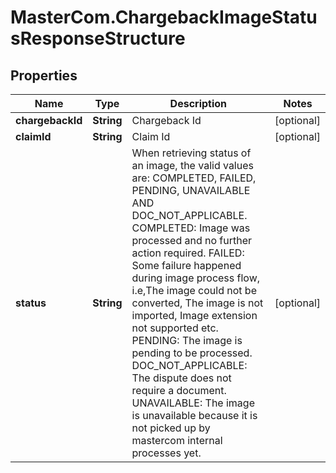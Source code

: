 # MasterCom.ChargebackImageStatusResponseStructure

## Properties

Name | Type | Description | Notes
------------ | ------------- | ------------- | -------------
**chargebackId** | **String** | Chargeback Id | [optional] 
**claimId** | **String** | Claim Id | [optional] 
**status** | **String** | When retrieving status of an image, the valid values are: COMPLETED, FAILED, PENDING, UNAVAILABLE AND DOC_NOT_APPLICABLE. COMPLETED: Image was processed and no further action required. FAILED: Some failure happened during image process flow, i.e,The image could not be converted, The image is not imported, Image extension not supported etc. PENDING: The image is pending to be processed. DOC_NOT_APPLICABLE: The dispute does not require a document. UNAVAILABLE: The image is unavailable because it is not picked up by mastercom internal processes yet. | [optional] 


